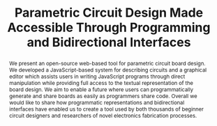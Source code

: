 ---
number: 44
title: "Parametric Circuit Design Made Accessible Through Programming and Bidirectional Interfaces"

author0_name: Leo McElroy
author0_email: 
author0_affiliation: Independent Researcher
author0_video: 

author1_name: Quentin Bolsee
author1_email: 
author1_affiliation: Vrije Universiteit Brussel, MIT Center for Bits and Atoms
author1_video: 


abstract: "We present an open-source web-based tool for parametric circuit board design. We developed a JavaScript-based system for describing circuits and a graphical editor which assists users in writing JavaScript programs through direct manipulation while providing full access to the textual representation of the board design. We aim to enable a future where users can programmatically generate and share boards as easily as programmers share code. Overall we would like to share how programmatic representations and bidirectional interfaces have enabled us to create a tool used by both thousands of beginner circuit designers and researchers of novel electronics fabrication processes."

pdf: 
---